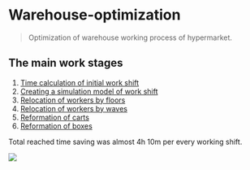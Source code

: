# Warehouse-optimization
> Optimization of warehouse working process of hypermarket. 
## The main work stages
1. [Time calculation of initial work shift](https://github.com/anafisa/Warehouse-optimization/tree/master/Real%20time%20calculation)
2. [Сreating a simulation model of work shift](https://github.com/anafisa/Warehouse-optimization/tree/master/Route%20imitation)
3. [Relocation of workers by floors](https://github.com/anafisa/Warehouse-optimization/tree/master/Workers%20relocation%20by%20floors)
4. [Relocation of workers by waves](https://github.com/anafisa/Warehouse-optimization/tree/master/Workers%20relocation%20by%20floors)
5. [Reformation of carts](https://github.com/anafisa/Warehouse-optimization/tree/master/Cart%20reformation)
6. [Reformation of boxes](https://github.com/anafisa/Warehouse-optimization/tree/master/Box%20reformation)

Total reached time saving was almost 4h 10m per every working shift.

![](https://sun9-34.userapi.com/cU9tcD1aK8fe8efCcDLUb8xHjOiaLhiAZdCJyg/XU3ysLNLWaQ.jpg)
